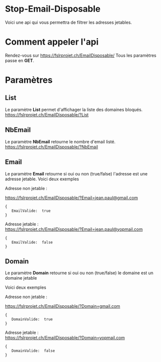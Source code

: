 ﻿# Stop-Email-Disposable
Voici une api qui vous permettra de filtrer les adresses jetables.
# Comment appeler l'api
Rendez-vous sur https://fslrprojet.ch/EmailDisposable/
Tous les paramètres passe en **GET**. 
# Paramètres 
## List 
Le paramètre **List** permet d'affichager la liste des domaines bloqués.
 https://fslrprojet.ch/EmailDisposable/?List
 


## NbEmail
Le paramètre **NbEmail** retourne le nombre d'email listé. 
  https://fslrprojet.ch/EmailDisposable/?NbEmail

## Email
Le paramètre **Email** retourne  si oui ou non (true/false) l'adresse est une adresse jetable.
Voici deux exemples

Adresse non jetable : 

https://fslrprojet.ch/EmailDisposable/?Email=jean.paul@gmail.com

    {    
       EmailValide:  true     
    }
   
Adresse jetable :  
https://fslrprojet.ch/EmailDisposable/?Email=jean.paul@yopmail.com

    {    
       EmailValide:  false
    }
   

## Domain
Le paramètre **Domain** retourne si oui ou non (true/false) le domaine est un domaine jetable
 
Voici deux exemples

Adresse non jetable : 

https://fslrprojet.ch/EmailDisposable/?Domain=gmail.com

    {    
       DomainValide:  true     
    }
   
Adresse jetable :  
https://fslrprojet.ch/EmailDisposable/?Domain=yopmail.com

    {    
       DomainValide:  false
    }
